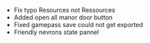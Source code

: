 - Fix typo Resources not Ressources
- Added open all manor door button
- Fixed gamepass save could not get exported
- Friendly nevrons state pannel